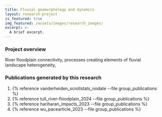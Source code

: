 ```yaml
---
title: Fluvial geomorphology and dynamics
layout: research-project
is_featured: true
img_featured: /assets/images/research_images/
excerpt: >-
  A brief excerpt.
---
```



### Project overview

River floodplain connectivity, processes creating elements of fluvial landscape heterogeneity, 




### Publications generated by this research

1. {% reference vanderheiden_scrollstats_nodate --file group_publications %}
1. {% reference tull_river-floodplain_2024 --file group_publications %}
1. {% reference hariharan_impacts_2023 --file group_publications %}
1. {% reference wu_pacearticle_2023 --file group_publications %}
